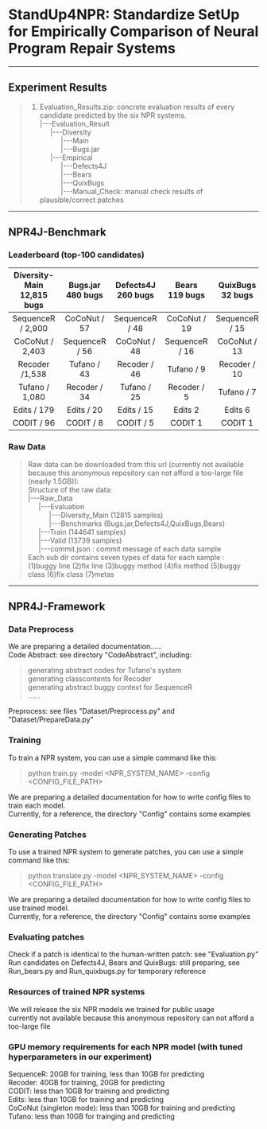 # StandUp4NPR: Standardize SetUp for Empirically Comparison of Neural Program Repair Systems
___
## Experiment Results
>1. Evaluation_Results.zip: concrete evaluation results of every candidate predicted by the six NPR systems.  
|---Evaluation_Result   
&#8194;&#8194;&#8194;|---Diversity  
&#8194;&#8194;&#8194;&#8194;&#8194;&#8194;|---Main    
&#8194;&#8194;&#8194;&#8194;&#8194;&#8194;|---Bugs.jar      
&#8194;&#8194;&#8194;|---Empirical  
&#8194;&#8194;&#8194;&#8194;&#8194;&#8194;|---Defects4J    
&#8194;&#8194;&#8194;&#8194;&#8194;&#8194;|---Bears    
&#8194;&#8194;&#8194;&#8194;&#8194;&#8194;|---QuixBugs      
&#8194;&#8194;&#8194;&#8194;&#8194;&#8194;|---Manual_Check: manual check results of plausible/correct patches
___
## NPR4J-Benchmark
### Leaderboard (top-100 candidates)
| Diversity-Main <br> 12,815 bugs    | Bugs.jar <br> 480 bugs  | Defects4J <br> 260 bugs |Bears<br> 119 bugs |QuixBugs<br> 32 bugs |
| :----:| :----: | :----: | :----: | :----: |
| SequenceR / 2,900 | CoCoNut / 57 | SequenceR / 48 | CoCoNut / 19 |SequenceR / 15 |
| CoCoNut / 2,403 | SequenceR / 56 | CoCoNut / 48 |SequenceR / 16 |CoCoNut / 13 |
| Recoder /1,538 | Tufano / 43 | Recoder / 46 |Tufano / 9|Recoder / 10 |
| Tufano / 1,080 | Recoder / 34 | Tufano / 25 |Recoder / 5 |Tufano / 7|
| Edits / 179 | Edits / 20 | Edits / 15 |Edits 2 |Edits 6 |
| CODIT / 96 | CODIT / 8 | CODIT / 5 |CODIT 1 |CODIT 1 |

### Raw Data
>Raw data can be downloaded from this url (currently not available because this anonymous repository can not afford a too-large file (nearly 1.5GB)):   
Structure of the raw data:  
|---Raw_Data   
&#8194;&#8194;&#8194;|---Evaluation  
&#8194;&#8194;&#8194;&#8194;&#8194;&#8194;|---Diversity_Main  (12815 samples)  
&#8194;&#8194;&#8194;&#8194;&#8194;&#8194;|---Benchmarks   (Bugs.jar,Defects4J,QuixBugs,Bears)  
&#8194;&#8194;&#8194;|---Train  (144641 samples)  
&#8194;&#8194;&#8194;|---Valid  (13739 samples)   
&#8194;&#8194;&#8194;|---commit.json : commit message of each data sample  
Each sub dir contains seven types of data for each sample :   
>(1)buggy line (2)fix line (3)buggy method (4)fix method (5)buggy class (6)fix class (7)metas 
___
## NPR4J-Framework
### Data Preprocess
We are preparing a detailed documentation......   
Code Abstract: see directory "CodeAbstract", including:
>generating abstract codes for Tufano's system  
>generating classcontents for Recoder  
>generating abstract buggy context for SequenceR  
>......

Preprocess: see files "Dataset/Preprocess.py" and "Dataset/PrepareData.py"  
### Training
To train a NPR system, you can use a simple command like this:
>python train.py -model <NPR_SYSTEM_NAME> -config <CONFIG_FILE_PATH>  

We are preparing a detailed documentation for how to write config files to train each model.  
Currently, for a reference, the directory "Config" contains some examples
### Generating Patches
To use a trained NPR system to generate patches, you can use a simple command like this:
>python translate.py -model <NPR_SYSTEM_NAME> -config <CONFIG_FILE_PATH>  
  
We are preparing a detailed documentation for how to write config files to use trained model.  
Currently, for a reference, the directory "Config" contains some examples
### Evaluating patches
Check if a patch is identical to the human-written patch: see "Evaluation.py"  
Run candidates on Defects4J, Bears and QuixBugs: still preparing, see Run_bears.py and Run_quixbugs.py for temporary reference
### Resources of trained NPR systems
We will release the six NPR models we trained for public usage  
currently not available because this anonymous repository can not afford a too-large file
### GPU memory requirements for each NPR model (with tuned hyperparameters in our experiment)
SequenceR: 20GB for training, less than 10GB for predicting  
Recoder: 40GB for training, 20GB for predicting  
CODIT:  less than 10GB for training and predicting  
Edits: less than 10GB for training and predicting  
CoCoNut (singleton mode): less than 10GB for training and predicting  
Tufano: less than 10GB for trainging and predicting  
